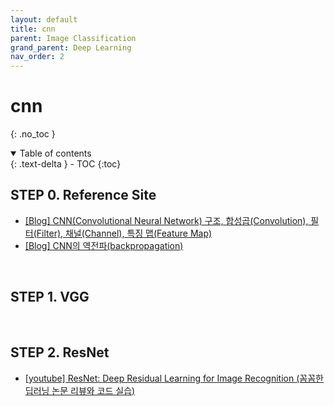 ```yaml
---
layout: default
title: cnn
parent: Image Classification
grand_parent: Deep Learning
nav_order: 2
---
```


# cnn
{: .no_toc }

<details open markdown="block">
  <summary>
    Table of contents
  </summary>
  {: .text-delta }
- TOC
{:toc}
</details>

<!------------------------------------ STEP ------------------------------------>

## STEP 0. Reference Site

* [[Blog] CNN(Convolutional Neural Network) 구조, 합성곱(Convolution), 필터(Filter), 채널(Channel), 특징 맵(Feature Map)](https://all-young.tistory.com/43)
* [[Blog] CNN의 역전파(backpropagation)](https://ratsgo.github.io/deep%20learning/2017/04/05/CNNbackprop/)

<br>

## STEP 1. VGG

<br>

## STEP 2. ResNet

* [[youtube] ResNet: Deep Residual Learning for Image Recognition (꼼꼼한 딥러닝 논문 리뷰와 코드 실습)](https://www.youtube.com/watch?v=671BsKl8d0E)

<br>
